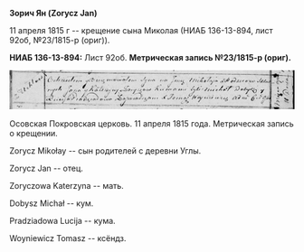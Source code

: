 **Зорич Ян (Zorycz Jan)**

11 апреля 1815 г -- крещение сына Миколая (НИАБ 136-13-894, лист 92об,
№23/1815-р (ориг)).

**НИАБ 136-13-894:** Лист 92об. **Метрическая запись №23/1815-р
(ориг).**

![](./media/3f6e47e0efccf80f0cae5b828ff0478631f16fe5.png)

Осовская Покровская церковь. 11 апреля 1815 года. Метрическая запись о
крещении.

Zorycz Mikołay -- сын родителей с деревни Углы.

Zorycz Jan -- отец.

Zoryczowa Katerzyna -- мать.

Dobysz Michał -- кум.

Pradziadowa Lucija -- кума.

Woyniewicz Tomasz -- ксёндз.
